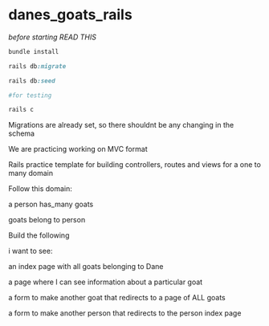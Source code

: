 # danes_goats_rails

*before starting READ THIS*

``` ruby
bundle install 

rails db:migrate

rails db:seed

#for testing

rails c

```

Migrations are already set, so there shouldnt be any changing in the schema

We are practicing working on MVC format 

Rails practice template for building controllers, routes and views for a one to many domain

Follow this domain: 

a person has_many goats 

goats belong to person


Build the following 

i want to see:

an index page with all goats belonging to Dane 

a page where I can see information about a particular goat 

a form to make another goat that redirects to a page of ALL goats 


a form to make another person that redirects to the person index page


